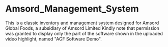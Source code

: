 # Amsord_Management_System
This is a classic inventory and management system designed for Amsord Global Foods, a subsidiary of Amsord Limited
Kindly note that permission was granted to display only the part of the software shown in the uploaded video highlight, named "AGF Software Demo".
